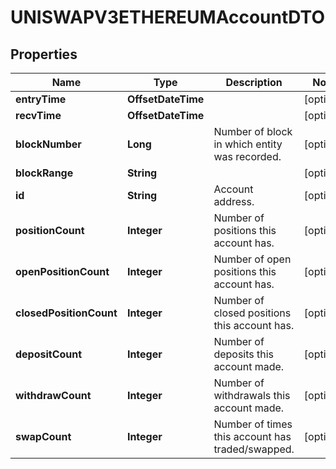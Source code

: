 

# UNISWAPV3ETHEREUMAccountDTO


## Properties

| Name | Type | Description | Notes |
|------------ | ------------- | ------------- | -------------|
|**entryTime** | **OffsetDateTime** |  |  [optional] |
|**recvTime** | **OffsetDateTime** |  |  [optional] |
|**blockNumber** | **Long** | Number of block in which entity was recorded. |  [optional] |
|**blockRange** | **String** |  |  [optional] |
|**id** | **String** | Account address. |  [optional] |
|**positionCount** | **Integer** | Number of positions this account has. |  [optional] |
|**openPositionCount** | **Integer** | Number of open positions this account has. |  [optional] |
|**closedPositionCount** | **Integer** | Number of closed positions this account has. |  [optional] |
|**depositCount** | **Integer** | Number of deposits this account made. |  [optional] |
|**withdrawCount** | **Integer** | Number of withdrawals this account made. |  [optional] |
|**swapCount** | **Integer** | Number of times this account has traded/swapped. |  [optional] |



